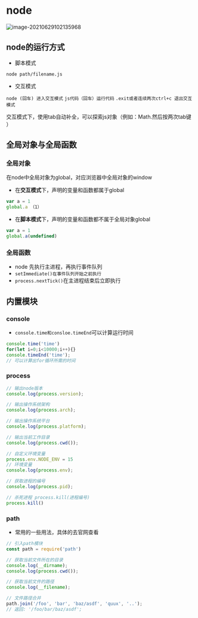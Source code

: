 # node

![image-20210629102135968](C:\Users\heyongjian\AppData\Roaming\Typora\typora-user-images\image-20210629102135968.png)

## node的运行方式

- 脚本模式

`node path/filename.js`

- 交互模式

`node (回车) 进入交互模式` `js代码（回车）运行代码` `.exit或者连续两次ctrl+c 退出交互模式`

交互模式下，使用tab自动补全，可以探索js对象（例如：Math.然后按两次tab键 ）

## 全局对象与全局函数

### 全局对象

在node中全局对象为global，对应浏览器中全局对象的window

- 在**交互模式**下，声明的变量和函数都属于global

```js
var a = 1
global.a （1）
```

- 在**脚本模式**下，声明的变量和函数都不属于全局对象global 

```js
var a = 1
global.a(undefined)
```

### 全局函数

- node 先执行主进程，再执行事件队列
- `setImmediate()在事件队列开始之前执行`
- `process.nextTick()`在主进程结束后立即执行

## 内置模块

### console

- `console.time和consloe.timeEnd`可以计算运行时间

```js
console.time('time')
for(let i=0;i<10000;i++){}
console.timeEnd('time');
// 可以计算出for循环所需的时间
```

### process

```js
// 输出node版本
console.log(process.version);

// 输出操作系统架构
console.log(process.arch);

// 输出操作系统平台
console.log(process.platform);

// 输出当前工作目录
console.log(process.cwd());

// 自定义环境变量
process.env.NODE_ENV = 15
// 环境变量
console.log(process.env);

// 获取进程的编号
console.log(process.pid);

// 杀死进程 process.kill(进程编号)
process.kill()
```

### path

- 常用的一些用法，具体的去官网查看

```js
// 引入path模块
const path = require('path')

// 获取当前文件所在的目录
console.log(__dirname);
console.log(process.cwd());

// 获取当前文件的路径
console.log(__filename);

// 文件路径合并
path.join('/foo', 'bar', 'baz/asdf', 'quux', '..');
// 返回: '/foo/bar/baz/asdf';
```

